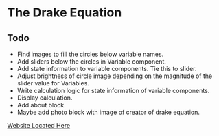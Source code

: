# The Drake Equation

## Todo
- Find images to fill the circles below variable names.
- Add sliders below the circles in Variable component.
- Add state information to variable components. Tie this to slider.
- Adjust brightness of circle image depending on the magnitude of the slider value for Variables.
- Write calculation logic for state information of variable components.
- Display calculation.
- Add about block.
- Maybe add photo block with image of creator of drake equation.

[Website Located Here](https://jacobhallberg.github.io/drake_equation/)
